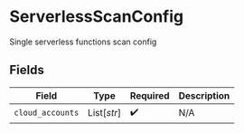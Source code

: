 # ServerlessScanConfig

Single serverless functions scan config


## Fields

| Field              | Type               | Required           | Description        |
| ------------------ | ------------------ | ------------------ | ------------------ |
| `cloud_accounts`   | List[*str*]        | :heavy_check_mark: | N/A                |